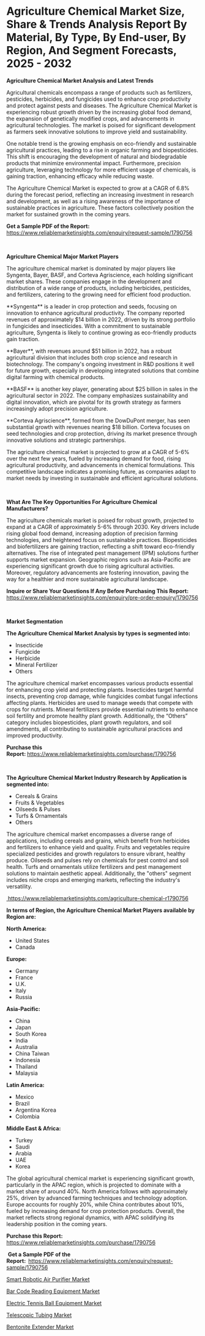 <p><h1>Agriculture Chemical Market Size, Share & Trends Analysis Report By Material, By Type, By End-user, By Region, And Segment Forecasts, 2025 - 2032</h1></p><p><strong>Agriculture Chemical Market Analysis and Latest Trends</strong></p>
<p><p>Agricultural chemicals encompass a range of products such as fertilizers, pesticides, herbicides, and fungicides used to enhance crop productivity and protect against pests and diseases. The Agriculture Chemical Market is experiencing robust growth driven by the increasing global food demand, the expansion of genetically modified crops, and advancements in agricultural technologies. The market is poised for significant development as farmers seek innovative solutions to improve yield and sustainability.</p><p>One notable trend is the growing emphasis on eco-friendly and sustainable agricultural practices, leading to a rise in organic farming and biopesticides. This shift is encouraging the development of natural and biodegradable products that minimize environmental impact. Furthermore, precision agriculture, leveraging technology for more efficient usage of chemicals, is gaining traction, enhancing efficacy while reducing waste.</p><p>The Agriculture Chemical Market is expected to grow at a CAGR of 6.8% during the forecast period, reflecting an increasing investment in research and development, as well as a rising awareness of the importance of sustainable practices in agriculture. These factors collectively position the market for sustained growth in the coming years.</p></p>
<p><strong>Get a Sample PDF of the Report:&nbsp;</strong> <a href="https://www.reliablemarketinsights.com/enquiry/request-sample/1790756?utm_campaign=2241&utm_medium=2&utm_source=Github&utm_content=ia&utm_term=01042025&utm_id=agriculture-chemical">https://www.reliablemarketinsights.com/enquiry/request-sample/1790756</a></p>
<p>&nbsp;</p>
<p><strong>Agriculture Chemical Major Market Players</strong></p>
<p><p>The agriculture chemical market is dominated by major players like Syngenta, Bayer, BASF, and Corteva Agriscience, each holding significant market shares. These companies engage in the development and distribution of a wide range of products, including herbicides, pesticides, and fertilizers, catering to the growing need for efficient food production.</p><p>**Syngenta** is a leader in crop protection and seeds, focusing on innovation to enhance agricultural productivity. The company reported revenues of approximately $14 billion in 2022, driven by its strong portfolio in fungicides and insecticides. With a commitment to sustainable agriculture, Syngenta is likely to continue growing as eco-friendly products gain traction.</p><p>**Bayer**, with revenues around $51 billion in 2022, has a robust agricultural division that includes both crop science and research in biotechnology. The company's ongoing investment in R&D positions it well for future growth, especially in developing integrated solutions that combine digital farming with chemical products.</p><p>**BASF** is another key player, generating about $25 billion in sales in the agricultural sector in 2022. The company emphasizes sustainability and digital innovation, which are pivotal for its growth strategy as farmers increasingly adopt precision agriculture.</p><p>**Corteva Agriscience**, formed from the DowDuPont merger, has seen substantial growth with revenues nearing $18 billion. Corteva focuses on seed technologies and crop protection, driving its market presence through innovative solutions and strategic partnerships.</p><p>The agriculture chemical market is projected to grow at a CAGR of 5-6% over the next few years, fueled by increasing demand for food, rising agricultural productivity, and advancements in chemical formulations. This competitive landscape indicates a promising future, as companies adapt to market needs by investing in sustainable and efficient agricultural solutions.</p></p>
<p>&nbsp;</p>
<p><strong>What Are The Key Opportunities For Agriculture Chemical Manufacturers?</strong></p>
<p><p>The agriculture chemicals market is poised for robust growth, projected to expand at a CAGR of approximately 5-6% through 2030. Key drivers include rising global food demand, increasing adoption of precision farming technologies, and heightened focus on sustainable practices. Biopesticides and biofertilizers are gaining traction, reflecting a shift toward eco-friendly alternatives. The rise of integrated pest management (IPM) solutions further supports market expansion. Geographic regions such as Asia-Pacific are experiencing significant growth due to rising agricultural activities. Moreover, regulatory advancements are fostering innovation, paving the way for a healthier and more sustainable agricultural landscape.</p></p>
<p><strong>Inquire or Share Your Questions If Any Before Purchasing This Report:</strong> <a href="https://www.reliablemarketinsights.com/enquiry/pre-order-enquiry/1790756?utm_campaign=2241&utm_medium=2&utm_source=Github&utm_content=ia&utm_term=01042025&utm_id=agriculture-chemical">https://www.reliablemarketinsights.com/enquiry/pre-order-enquiry/1790756</a></p>
<p>&nbsp;</p>
<p><strong>Market Segmentation</strong></p>
<p><strong>The Agriculture Chemical Market Analysis by types is segmented into:</strong></p>
<p><ul><li>Insecticide</li><li>Fungicide</li><li>Herbicide</li><li>Mineral Fertilizer</li><li>Others</li></ul></p>
<p><p>The agriculture chemical market encompasses various products essential for enhancing crop yield and protecting plants. Insecticides target harmful insects, preventing crop damage, while fungicides combat fungal infections affecting plants. Herbicides are used to manage weeds that compete with crops for nutrients. Mineral fertilizers provide essential nutrients to enhance soil fertility and promote healthy plant growth. Additionally, the “Others” category includes biopesticides, plant growth regulators, and soil amendments, all contributing to sustainable agricultural practices and improved productivity.</p></p>
<p><strong>Purchase this Report:&nbsp;</strong><a href="https://www.reliablemarketinsights.com/purchase/1790756?utm_campaign=2241&utm_medium=2&utm_source=Github&utm_content=ia&utm_term=01042025&utm_id=agriculture-chemical">https://www.reliablemarketinsights.com/purchase/1790756</a></p>
<p>&nbsp;</p>
<p><strong>The Agriculture Chemical Market Industry Research by Application is segmented into:</strong></p>
<p><ul><li>Cereals & Grains</li><li>Fruits & Vegetables</li><li>Oilseeds & Pulses</li><li>Turfs & Ornamentals</li><li>Others</li></ul></p>
<p><p>The agriculture chemical market encompasses a diverse range of applications, including cereals and grains, which benefit from herbicides and fertilizers to enhance yield and quality. Fruits and vegetables require specialized pesticides and growth regulators to ensure vibrant, healthy produce. Oilseeds and pulses rely on chemicals for pest control and soil health. Turfs and ornamentals utilize fertilizers and pest management solutions to maintain aesthetic appeal. Additionally, the "others" segment includes niche crops and emerging markets, reflecting the industry's versatility.</p></p>
<p><a href="https://www.reliablemarketinsights.com/agriculture-chemical-r1790756?utm_campaign=2241&utm_medium=2&utm_source=Github&utm_content=ia&utm_term=01042025&utm_id=agriculture-chemical">&nbsp;https://www.reliablemarketinsights.com/agriculture-chemical-r1790756</a></p>
<p><strong>In terms of Region, the Agriculture Chemical Market Players available by Region are:</strong></p>
<p>
    <p> <strong> North America: </strong>
        <ul>
            <li>United States</li>
            <li>Canada</li>
        </ul>
        </p> 
    <p> <strong> Europe: </strong>
        <ul>
            <li>Germany</li>
            <li>France</li>
            <li>U.K.</li>
            <li>Italy</li>
            <li>Russia</li>
        </ul>
        </p> 
    <p> <strong> Asia-Pacific: </strong>
        <ul>
            <li>China</li>
            <li>Japan</li>
            <li>South Korea</li>
            <li>India</li>
            <li>Australia</li>
            <li>China Taiwan</li>
            <li>Indonesia</li>
            <li>Thailand</li>
            <li>Malaysia</li>
        </ul>
        </p> 
    <p> <strong> Latin America: </strong>
        <ul>
            <li>Mexico</li>
            <li>Brazil</li>
            <li>Argentina Korea</li>
            <li>Colombia</li>
        </ul>
        </p> 
    <p> <strong> Middle East & Africa: </strong>
        <ul>
            <li>Turkey</li>
            <li>Saudi</li>
            <li>Arabia</li>
            <li>UAE</li>
            <li>Korea</li>
        </ul>
    </p>
    </p>
<p><p>The global agricultural chemical market is experiencing significant growth, particularly in the APAC region, which is projected to dominate with a market share of around 40%. North America follows with approximately 25%, driven by advanced farming techniques and technology adoption. Europe accounts for roughly 20%, while China contributes about 10%, fueled by increasing demand for crop protection products. Overall, the market reflects strong regional dynamics, with APAC solidifying its leadership position in the coming years.</p></p>
<p><strong>Purchase this Report: </strong><a href="https://www.reliablemarketinsights.com/purchase/1790756?utm_campaign=2241&utm_medium=2&utm_source=Github&utm_content=ia&utm_term=01042025&utm_id=agriculture-chemical">https://www.reliablemarketinsights.com/purchase/1790756</a></p>
<p>&nbsp;<strong>Get a Sample PDF of the Report:&nbsp;&nbsp;</strong><a href="https://www.reliablemarketinsights.com/enquiry/request-sample/1790756?utm_campaign=2241&utm_medium=2&utm_source=Github&utm_content=ia&utm_term=01042025&utm_id=agriculture-chemical">https://www.reliablemarketinsights.com/enquiry/request-sample/1790756</a></p>
<p><strong></strong></p>
<p><p><a href="https://www.linkedin.com/pulse/growth-global-smart-robotic-air-purifier-market-ananticipated112-qfagf?utm_campaign=2241&utm_medium=2&utm_source=Github&utm_content=ia&utm_term=01042025&utm_id=agriculture-chemical">Smart Robotic Air Purifier Market</a></p><p><a href="https://www.linkedin.com/pulse/bar-code-reading-equipment-market-growth-projections-2025-85yxc?utm_campaign=2241&utm_medium=2&utm_source=Github&utm_content=ia&utm_term=01042025&utm_id=agriculture-chemical">Bar Code Reading Equipment Market</a></p><p><a href="https://www.linkedin.com/pulse/electric-tennis-ball-equipment-market-research-report-shows-gmfpf?utm_campaign=2241&utm_medium=2&utm_source=Github&utm_content=ia&utm_term=01042025&utm_id=agriculture-chemical">Electric Tennis Ball Equipment Market</a></p><p><a href="https://github.com/bloggglazaie/Market-Research-Report-List-1/blob/main/telescopic-tubing-market.md?utm_campaign=2241&utm_medium=2&utm_source=Github&utm_content=ia&utm_term=01042025&utm_id=agriculture-chemical">Telescopic Tubing Market</a></p><p><a href="https://github.com/nikkoureta1y/Market-Research-Report-List-1/blob/main/bentonite-extender-market.md?utm_campaign=2241&utm_medium=2&utm_source=Github&utm_content=ia&utm_term=01042025&utm_id=agriculture-chemical">Bentonite Extender Market</a></p></p>